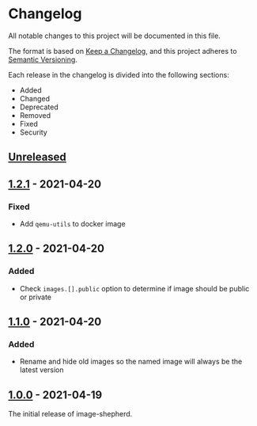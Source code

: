 Changelog
=========

All notable changes to this project will be documented in this file.

The format is based on [Keep a Changelog](https://keepachangelog.com/en/1.0.0/), and this project adheres to [Semantic Versioning](https://semver.org/spec/v2.0.0.html).

Each release in the changelog is divided into the following sections:

- Added
- Changed
- Deprecated
- Removed
- Fixed
- Security

[Unreleased]
------------

[1.2.1] - 2021-04-20
--------------------

### Fixed

- Add `qemu-utils` to docker image

[1.2.0] - 2021-04-20
--------------------

### Added

- Check `images.[].public` option to determine if image should be public or private

[1.1.0] - 2021-04-20
--------------------

### Added

- Rename and hide old images so the named image will always be the latest version

[1.0.0] - 2021-04-19
--------------------

The initial release of image-shepherd.

[Unreleased]: https://github.com/s-newman/image-shepherd/compare/v1.2.1..main
[1.2.1]: https://github.com/s-newman/image-shepherd/compare/v1.2.0..v1.2.1
[1.2.0]: https://github.com/s-newman/image-shepherd/compare/v1.1.0..v1.2.0
[1.1.0]: https://github.com/s-newman/image-shepherd/compare/v1.0.0..v1.1.0
[1.0.0]: https://github.com/s-newman/image-shepherd/releases/tag/v1.0.0
